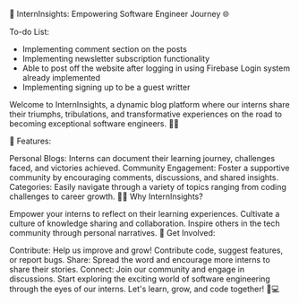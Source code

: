 🚀 InternInsights: Empowering Software Engineer Journey 🌐

To-do List: 
* Implementing comment section on the posts
* Implementing newsletter subscription functionality
* Able to post off the website after logging in using Firebase Login system already implemented
* Implementing signing up to be a guest writter

Welcome to InternInsights, a dynamic blog platform where our interns share their triumphs, tribulations, and transformative experiences on the road to becoming exceptional software engineers. 🚀✨

📝 Features:

Personal Blogs: Interns can document their learning journey, challenges faced, and victories achieved.
Community Engagement: Foster a supportive community by encouraging comments, discussions, and shared insights.
Categories: Easily navigate through a variety of topics ranging from coding challenges to career growth.
👩‍💻 Why InternInsights?

Empower your interns to reflect on their learning experiences.
Cultivate a culture of knowledge sharing and collaboration.
Inspire others in the tech community through personal narratives.
🌈 Get Involved:

Contribute: Help us improve and grow! Contribute code, suggest features, or report bugs.
Share: Spread the word and encourage more interns to share their stories.
Connect: Join our community and engage in discussions.
Start exploring the exciting world of software engineering through the eyes of our interns. Let's learn, grow, and code together! 🚀💻
